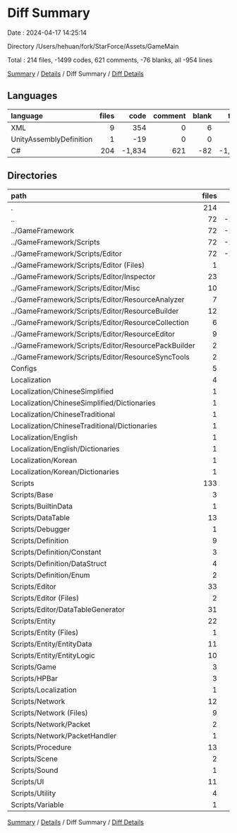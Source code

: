 # Diff Summary

Date : 2024-04-17 14:25:14

Directory /Users/hehuan/fork/StarForce/Assets/GameMain

Total : 214 files,  -1499 codes, 621 comments, -76 blanks, all -954 lines

[Summary](results.md) / [Details](details.md) / Diff Summary / [Diff Details](diff-details.md)

## Languages
| language | files | code | comment | blank | total |
| :--- | ---: | ---: | ---: | ---: | ---: |
| XML | 9 | 354 | 0 | 6 | 360 |
| UnityAssemblyDefinition | 1 | -19 | 0 | 0 | -19 |
| C# | 204 | -1,834 | 621 | -82 | -1,295 |

## Directories
| path | files | code | comment | blank | total |
| :--- | ---: | ---: | ---: | ---: | ---: |
| . | 214 | -1,499 | 621 | -76 | -954 |
| .. | 72 | -10,108 | -782 | -1,741 | -12,631 |
| ../GameFramework | 72 | -10,108 | -782 | -1,741 | -12,631 |
| ../GameFramework/Scripts | 72 | -10,108 | -782 | -1,741 | -12,631 |
| ../GameFramework/Scripts/Editor | 72 | -10,108 | -782 | -1,741 | -12,631 |
| ../GameFramework/Scripts/Editor (Files) | 1 | -19 | 0 | 0 | -19 |
| ../GameFramework/Scripts/Editor/Inspector | 23 | -2,134 | -150 | -414 | -2,698 |
| ../GameFramework/Scripts/Editor/Misc | 10 | -664 | -190 | -131 | -985 |
| ../GameFramework/Scripts/Editor/ResourceAnalyzer | 7 | -935 | -46 | -136 | -1,117 |
| ../GameFramework/Scripts/Editor/ResourceBuilder | 12 | -2,381 | -221 | -387 | -2,989 |
| ../GameFramework/Scripts/Editor/ResourceCollection | 6 | -741 | -84 | -163 | -988 |
| ../GameFramework/Scripts/Editor/ResourceEditor | 9 | -2,045 | -61 | -336 | -2,442 |
| ../GameFramework/Scripts/Editor/ResourcePackBuilder | 2 | -912 | -15 | -120 | -1,047 |
| ../GameFramework/Scripts/Editor/ResourceSyncTools | 2 | -277 | -15 | -54 | -346 |
| Configs | 5 | 238 | 0 | 2 | 240 |
| Localization | 4 | 116 | 0 | 4 | 120 |
| Localization/ChineseSimplified | 1 | 29 | 0 | 1 | 30 |
| Localization/ChineseSimplified/Dictionaries | 1 | 29 | 0 | 1 | 30 |
| Localization/ChineseTraditional | 1 | 29 | 0 | 1 | 30 |
| Localization/ChineseTraditional/Dictionaries | 1 | 29 | 0 | 1 | 30 |
| Localization/English | 1 | 29 | 0 | 1 | 30 |
| Localization/English/Dictionaries | 1 | 29 | 0 | 1 | 30 |
| Localization/Korean | 1 | 29 | 0 | 1 | 30 |
| Localization/Korean/Dictionaries | 1 | 29 | 0 | 1 | 30 |
| Scripts | 133 | 8,255 | 1,403 | 1,659 | 11,317 |
| Scripts/Base | 3 | 165 | 87 | 31 | 283 |
| Scripts/BuiltinData | 1 | 57 | 6 | 12 | 75 |
| Scripts/DataTable | 13 | 1,009 | 297 | 197 | 1,503 |
| Scripts/Debugger | 1 | 69 | 6 | 11 | 86 |
| Scripts/Definition | 9 | 240 | 99 | 53 | 392 |
| Scripts/Definition/Constant | 3 | 60 | 24 | 10 | 94 |
| Scripts/Definition/DataStruct | 4 | 157 | 27 | 30 | 214 |
| Scripts/Definition/Enum | 2 | 23 | 48 | 13 | 84 |
| Scripts/Editor | 33 | 2,036 | 206 | 350 | 2,592 |
| Scripts/Editor (Files) | 2 | 90 | 12 | 20 | 122 |
| Scripts/Editor/DataTableGenerator | 31 | 1,946 | 194 | 330 | 2,470 |
| Scripts/Entity | 22 | 1,340 | 227 | 278 | 1,845 |
| Scripts/Entity (Files) | 1 | 79 | 10 | 19 | 108 |
| Scripts/Entity/EntityData | 11 | 611 | 132 | 127 | 870 |
| Scripts/Entity/EntityLogic | 10 | 650 | 85 | 132 | 867 |
| Scripts/Game | 3 | 122 | 25 | 23 | 170 |
| Scripts/HPBar | 3 | 218 | 18 | 45 | 281 |
| Scripts/Localization | 1 | 56 | 15 | 7 | 78 |
| Scripts/Network | 12 | 389 | 121 | 81 | 591 |
| Scripts/Network (Files) | 9 | 325 | 103 | 67 | 495 |
| Scripts/Network/Packet | 2 | 44 | 12 | 10 | 66 |
| Scripts/Network/PacketHandler | 1 | 20 | 6 | 4 | 30 |
| Scripts/Procedure | 13 | 1,125 | 91 | 250 | 1,466 |
| Scripts/Scene | 2 | 70 | 12 | 17 | 99 |
| Scripts/Sound | 1 | 136 | 6 | 26 | 168 |
| Scripts/UI | 11 | 962 | 121 | 221 | 1,304 |
| Scripts/Utility | 4 | 243 | 66 | 53 | 362 |
| Scripts/Variable | 1 | 18 | 0 | 4 | 22 |

[Summary](results.md) / [Details](details.md) / Diff Summary / [Diff Details](diff-details.md)